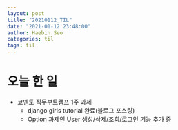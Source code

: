 ```yaml
---
layout: post
title: "20210112_TIL"
date: "2021-01-12 23:48:00"
author: Haebin Seo
categories: til
tags: til
---
```

# 오늘 한 일
- 코멘토 직무부트캠프 1주 과제  
  - django girls tutorial 완료(블로그 포스팅)
  - Option 과제인 User 생성/삭제/조회/로그인 기능 추가 중
